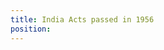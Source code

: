 ```yaml
---
title: India Acts passed in 1956
position: 
---
```


<templatesPostChildren></templatesPostChildren>



